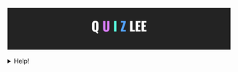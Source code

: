 
![Screenshot](screenshot.png)
<details>
  <summary> Help! </summary>
Eu não consegui fazer deploy da aplicação fora do ambiente CS50, se alguém por ventura souber como deiblar isso, peço que ajude, o ambiente era https://ide.cs50.io/
e um dos imports como do trecho "from cs50 import SQL" deu erro assim como do flask_session quando tentei fazer deploy pelo https://www.pythonanywhere.com .
<details>
  
# QUIZLEE✨
<p> É um web app que retorna questões pré inseridas em um banco de dados e traz aleatóriamente tais questões para serem respondidas. Tais questões iniciam uma espécie de competição aos usuários por conter uma área de scores, onde são mostrados os 10 mais pontuadores. O projeto foi meu ProjectFinal no CS 50 de 2020 por Harvard, me garantiu 
o diploma e muita experiência. </p>

## funcionamento
O usuário deve cadastrar-se para ter acesso ao game, em seguida será redirecionado para o menu onde terá como opção iniciar o game.

### o game
o game em si é simples, ele puxa aleatóriamente as questões e também as respostas e vai adicionando o valor de um ponto a cada acerto

## score
O score em si seleciona o 10 melhores no ranking

## Skills

<img src="https://img.shields.io/badge/HTML5-E34F26?style=for-the-badge&logo=html5&logoColor=white" alt="HTML5">&nbsp;
&nbsp;
<img src="https://img.shields.io/badge/CSS3-1572B6?style=for-the-badge&logo=css3&logoColor=white" alt="CSS3">&nbsp;
&nbsp;
<img src="https://img.shields.io/badge/JavaScript-F7DF1E?style=for-the-badge&logo=javascript&logoColor=black" alt="JavaScript">&nbsp;
&nbsp;
<img src="https://img.shields.io/badge/JavaScript-F7DF1E?style=for-the-badge&logo=javascript&logoColor=black" alt="Pyhton">&nbsp;
&nbsp;
<img src="https://img.shields.io/badge/Flask-000000?style=for-the-badge&logo=flask&logoColor=white" alt="Flask">
&nbsp;
<img src="https://img.shields.io/badge/Python-14354C?style=for-the-badge&logo=python&logoColor=white" alt="Python">
&nbsp;
<img src="https://img.shields.io/badge/SQLite-07405E?style=for-the-badge&logo=sqlite&logoColor=white" alt="SQLite">

#Exemplos

## Desktop
![Screenshot](screenshot2.png)
![Screenshot](screenshot4.png)
![Screenshot](screenshot6.png)

## Mobile
![Screenshot](screenshot3.png)
![Screenshot](screenshot5.png)
![Screenshot](screenshot7.png)
